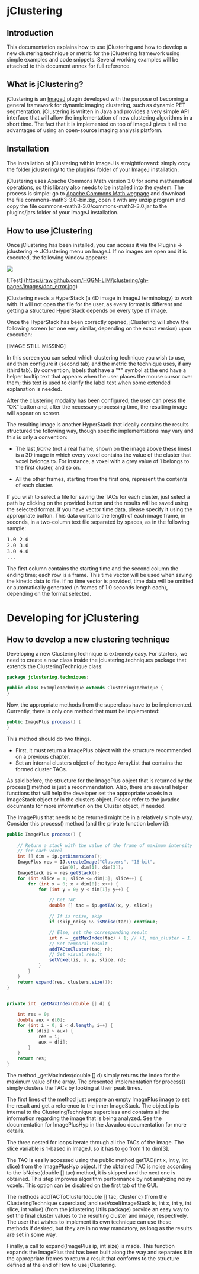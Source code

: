 # jClustering

## Introduction

This documentation explains how to use jClustering and how to develop a new
clustering technique or metric for the jClustering framework using simple
examples and code snippets. Several working examples will be attached to this
document annex for full reference.

## What is jClustering?

jClustering is an [ImageJ](http://rsbweb.nih.gov/ij/) plugin developed with the
purpose of becoming a general framework for dynamic imaging clustering, such as
dynamic PET segmentation. jClustering is written in Java and provides a very
simple API interface that will allow the implementation of new clustering
algorithms in a short time. The fact that it is implemented on top of ImageJ
gives it all the advantages of using an open-source imaging analysis platform.

## Installation

The installation of  jClustering within ImageJ is straightforward: simply copy
the folder jclustering/ to the plugins/ folder of your ImageJ installation.

jClustering uses Apache Commons Math version 3.0 for some mathematical
operations, so this library also needs to be installed into the system. The
process is simple: go to [Apache Commons Math
wegpage](http://commons.apache.org/math/download_math.cgi) and download the
file commons-math3-3.0-bin.zip, open it with any unzip program and copy the
file commons-math3-3.0/commons-math3-3.0.jar to the plugins/jars folder of your
ImageJ installation.

## How to use jClustering
Once jClustering has been installed, you can access it via the Plugins ->
jclustering -> JClustering menu on ImageJ. If no images are open and it is
executed, the following window appears:

<img src="https://raw.github.com/HGGM-LIM/jclustering/gh-pages/images/doc_error.jpg" style="text-align: center" />

![Test] (https://raw.github.com/HGGM-LIM/jclustering/gh-pages/images/doc_error.jpg)

jClustering needs a HyperStack (a 4D image in ImageJ terminology) to work with.
It will not open the file for the user, as every format is different and
getting a structured HyperStack depends on every type of image.

Once the HyperStack has been correctly opened, jClustering will show the
following screen (or one very similar, depending on the exact version) upon
execution:

[IMAGE STILL MISSING]

In this screen you can select which clustering technique you wish to use, and
then configure it (second tab) and the metric the technique uses, if any (third
tab). By convention, labels that have a "\*" symbol at the end have a helper
tooltip text that appears when the user places the mouse cursor over them; this
text is used to clarify the label text when some extended explanation is
needed.

After the clustering modality has been configured, the user can press the “OK”
button and, after the necessary processing time, the resulting image will
appear on screen.

The resulting image is another HyperStack that ideally contains the results
structured the following way, though specific implementations may vary and this
is only a convention:

* The last _frame_ (not a real frame, shown on the image above these lines) is
  a 3D image in which every voxel contains the value of the cluster that voxel
  belongs to. For instance, a voxel with a grey value of 1 belongs to the
  first cluster, and so on.

* All the other frames, starting from the first one, represent the contents of
  each cluster.

If you wish to select a file for saving the TACs for each cluster, just select
a path by clicking on the provided button and the results will be saved using
the selected format. If you have vector time data, please specify it using the
appropriate button. This data contains the length of each image frame, in
seconds, in a two-column text file separated by spaces, as in the following
sample:

<pre>
1.0 2.0
2.0 3.0
3.0 4.0	
...
</pre>

The first column contains the starting time and the second column the ending
time; each row is a frame. This time vector will be used when saving the
kinetic data to file. If no time vector is provided, time data will be omitted
or automatically generated (n frames of 1.0 seconds length each), depending on
the format selected.

# Developing for jClustering

## How to develop a new clustering technique

Developing a new ClusteringTechnique is extremely easy. For starters, we need
to create a new class inside the jclustering.techniques package that extends
the ClusteringTechnique class:

```java
package jclustering.techniques;

public class ExampleTechnique extends ClusteringTechnique {
}
```

Now, the appropriate methods from the superclass have to be implemented.
Currently, there is only one method that must be implemented:

```java
public ImagePlus process() {
}
```

This method should do two things. 

* First, it must return a ImagePlus object with the structure recommended on a
  previous chapter.
* Set an internal clusters object of the type ArrayList<Cluster> that contains
  the formed cluster TACs.

As said before, the structure for the ImagePlus object that is returned by the
process() method is just a recommendation. Also, there are several helper
functions that will help the developer set the appropriate voxels in a
ImageStack object or in the clusters object. Please refer to the javadoc
documents for more information on the Cluster object, if needed.

The ImagePlus that needs to be returned might be in a relatively simple way.
Consider this process() method (and the private function below it):

```java
public ImagePlus process() {
	
	// Return a stack with the value of the frame of maximum intensity
	// for each voxel
	int [] dim = ip.getDimensions();
	ImagePlus res = IJ.createImage("Clusters", "16-bit",	
					dim[0], dim[1], dim[3]);		
	ImageStack is = res.getStack();
	for (int slice = 1; slice <= dim[3]; slice++) {
		for (int x = 0; x < dim[0]; x++) {
			for (int y = 0; y < dim[1]; y++) {

				// Get TAC
				double [] tac = ip.getTAC(x, y, slice);

				// If is noise, skip
				if (skip_noisy && isNoise(tac)) continue;

				// Else, set the corresponding result
				int n = _getMaxIndex(tac) + 1; // +1, min_cluster = 1.					
				// Set temporal result
				addTACtoCluster(tac, n);			
				// Set visual result
				setVoxel(is, x, y, slice, n);
			}
		}
	}
	return expand(res, clusters.size());
}


private int _getMaxIndex(double [] d) {
	
	int res = 0;
	double aux = d[0];
	for (int i = 0; i < d.length; i++) {			
		if (d[i] > aux) {
			res = i;
			aux = d[i];
		}
	}
	return res;
}
```

The method \_getMaxIndex(double [] d) simply returns the index for the maximum
value of the array. The presented implementation for process() simply clusters
the TACs by looking at their peak times.

The first lines of the method just prepare an empty ImagePlus image to set the
result and get a reference to the inner ImageStack. The object ip is internal
to the ClusteringTechnique superclass and contains all the information
regarding the image that is being analyzed. See the documentation for
ImagePlusHyp in the Javadoc documentation for more details.

The three nested for loops iterate through all the TACs of the image. The slice
variable is 1-based in ImageJ, so it has to go from 1 to dim[3].

The TAC is easily accessed using the public method getTAC(int x, int y, int
slice) from the ImagePlusHyp object. If the obtained TAC is noise according to
the isNoise(double [] tac) method, it is skipped and the next one is obtained.
This step improves algorithm performance by not analyzing noisy voxels. This
option can be disabled on the first tab of the GUI.

The methods addTACToCluster(double [] tac, Cluster c) (from the
ClusteringTechnique superclass) and setVoxel(ImageStack is, int x, int y, int
slice, int value) (from the jclustering.Utils package) provide an easy way to
set the final cluster values to the resulting cluster and image, respectively.
The user that wishes to implement its own technique can use these methods if
desired, but they are in no way mandatory, as long as the results are set in
some way.

Finally, a call to expand(ImagePlus ip, int size) is made. This function
expands the ImagePlus that has been built along the way and separates it in the
appropriate frames to return a result that conforms to the structure defined at
the end of How to use jClustering.

